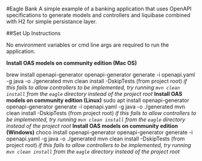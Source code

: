 #Eagle Bank
A simple example of a banking application that uses OpenAPI specifications to generate models and controllers and liquibase
combined with H2 for simple persistance layer.

##Set Up Instructions

No environment variables or cmd line args are required to run the application.

**Install OAS models on community edition (Mac OS)**

brew install openapi-generator
openapi-generator generate -i openapi.yaml -g java -o ./generated
mvn clean install -DskipTests (from project root)
*if this fails to allow controllers to be implemented, try running `mvn clean install` from the `eagle` directory instead of the project root*
**Install OAS models on community edition (Linux)**
sudo apt install openapi-generator
openapi-generator generate -i openapi.yaml -g java -o ./generated
mvn clean install -DskipTests (from project root)
*if this fails to allow controllers to be implemented, try running `mvn clean install` from the `eagle` directory instead of the project root*
**Install OAS models on community edition (Windows)**
choco install openapi-generator
openapi-generator generate -i openapi.yaml -g java -o ./generated
mvn clean install -DskipTests (from project root)
*if this fails to allow controllers to be implemented, try running `mvn clean install` from the `eagle` directory instead of the project root*
